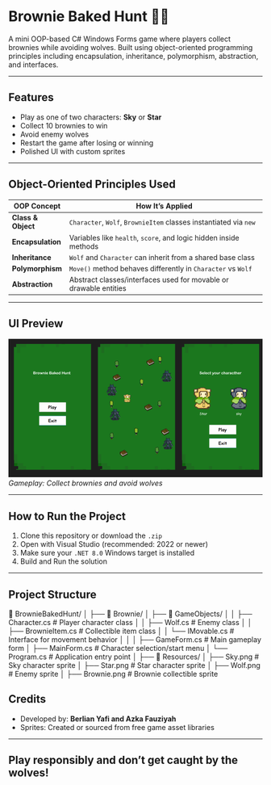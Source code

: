 # Brownie Baked Hunt 🍫🐺

A mini OOP-based C# Windows Forms game where players collect brownies while avoiding wolves. Built using object-oriented programming principles including encapsulation, inheritance, polymorphism, abstraction, and interfaces.

---

## Features

- Play as one of two characters: **Sky** or **Star**
- Collect 10 brownies to win
- Avoid enemy wolves
- Restart the game after losing or winning
- Polished UI with custom sprites

---

## Object-Oriented Principles Used

| OOP Concept     | How It’s Applied                                      |
|------------------|--------------------------------------------------------|
| **Class & Object** | `Character`, `Wolf`, `BrownieItem` classes instantiated via `new` |
| **Encapsulation** | Variables like `health`, `score`, and logic hidden inside methods |
| **Inheritance**   | `Wolf` and `Character` can inherit from a shared base class |
| **Polymorphism**  | `Move()` method behaves differently in `Character` vs `Wolf` |
| **Abstraction**   | Abstract classes/interfaces used for movable or drawable entities |

---

## UI Preview

![Game Screenshot](UIBrownie.png)
*Gameplay: Collect brownies and avoid wolves*

---

## How to Run the Project

1. Clone this repository or download the `.zip`  
2. Open with Visual Studio (recommended: 2022 or newer)
3. Make sure your `.NET 8.0` Windows target is installed
4. Build and Run the solution

---

## Project Structure

📁 BrownieBakedHunt/
│
├── 📁 Brownie/
│   ├── 📁 GameObjects/
│   │   ├── Character.cs           # Player character class
│   │   ├── Wolf.cs                # Enemy class
│   │   ├── BrownieItem.cs         # Collectible item class
│   │   └── IMovable.cs            # Interface for movement behavior
│   │
│   ├── GameForm.cs                # Main gameplay form
│   ├── MainForm.cs                # Character selection/start menu
│   └── Program.cs                 # Application entry point
│
├── 📁 Resources/
│   ├── Sky.png                    # Sky character sprite
│   ├── Star.png                   # Star character sprite
│   ├── Wolf.png                   # Enemy sprite
│   ├── Brownie.png                # Brownie collectible sprite


## Credits

- Developed by: **Berlian Yafi and Azka Fauziyah**
- Sprites: Created or sourced from free game asset libraries

---

## Play responsibly and don’t get caught by the wolves!